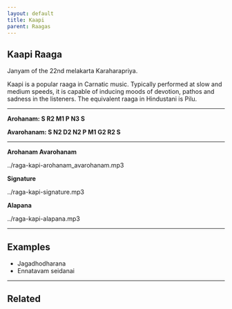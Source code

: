 ```yaml
---
layout: default
title: Kaapi
parent: Raagas
---
```


## Kaapi Raaga

Janyam of the 22nd melakarta Karaharapriya.

Kaapi is a popular raaga in Carnatic music. Typically performed at slow and medium speeds, it is capable of inducing moods of devotion, pathos and sadness in the listeners. 
The equivalent raaga in Hindustani is Pilu.

---

**Arohanam:     S  R2  M1  P  N3  S**

**Avarohanam:   S  N2  D2  N2  P  M1  G2  R2  S**

---

**Arohanam Avarohanam**

../raga-kapi-arohanam_avarohanam.mp3

**Signature**

../raga-kapi-signature.mp3

**Alapana**

../raga-kapi-alapana.mp3

---

## Examples

- Jagadhodharana
- Ennatavam seidanai

---

## Related


